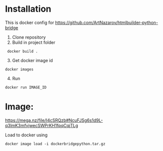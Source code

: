 #  Installation

This is docker config for https://github.com/ArtNazarov/htmlbuilder-python-bridge

1. Clone repository
2. Build in project folder

```
 docker build .
```

3. Get docker image id

```
docker images
```

4. Run

```
docker run IMAGE_ID
```

# Image:

https://mega.nz/file/I4cSRQzb#NcuFJSg6s1d9L-q3lmK3mfvjwecSWPrKH1fpqCqjTLg

Load to docker using

```
docker image load -i dockerbridgepython.tar.gz
```
